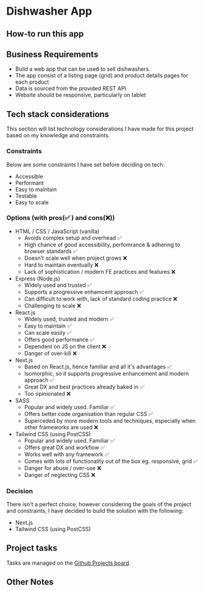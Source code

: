 # Dishwasher App

## How-to run this app


## Business Requirements
* Build a web app that can be used to sell dishwashers.
* The app consist of a listing page (grid) and product details pages for each product
* Data is sourced from the provided REST API
* Website should be responsive, particularly on tablet

## Tech stack considerations
This section will list technology considerations I have made for this project based on my knowledge and constraints.

### Constraints
Below are some constraints I have set before deciding on tech:
- Accessible
- Performant
- Easy to maintain
- Testable
- Easy to scale
### Options (with pros(✅ ) and cons(❌))
- HTML / CSS / JavaScript (vanilla)
    - Avoids complex setup and overhead ✅ 
    - High chance of good accessibility, perfomrance & adhering to browser standards ✅ 
    - Doesn't scale well when project grows ❌
    - Hard to maintain eventually ❌
    - Lack of sophistication / modern FE practices and features ❌
- Express (Node.js)
    - Widely used and trusted ✅ 
    - Supports a progressive enhamcent approach ✅ 
    - Can difficult to work with, lack of standard coding practice ❌
    - Challenging to scale ❌
- React.js
    - Widely used, trusted and modern ✅ 
    - Easy to maintain ✅ 
    - Can scale easily ✅ 
    - Offers good performance ✅ 
    - Dependent on JS on the client ❌
    - Danger of over-kill ❌
- Next.js
    - Based on React.js, hence familiar and all it's advantages ✅ 
    - Isomorphic, so it supports progressive enhancement and modern approach ✅ 
    - Great DX and best practices already baked in ✅ 
    - Too opinionated ❌
- SASS
    - Popular and widely used. Familiar ✅ 
    - Offers better code organisation than regular CSS ✅ 
    - Superceded by more modern tools and techniques, especially when other frameworks are used ❌
- Tailwind CSS (using PostCSS)
    - Popular and widely used. Familiar ✅ 
    - Offers great DX and workflow ✅ 
    - Works well with any framework ✅ 
    - Comes with lots of functionality out of the box eg. responsive, grid ✅ 
    - Danger for abuse / over-use ❌
    - Danger of neglecting CSS  ❌

### Decision

There isn't a perfect choice, however considering the goals of the project and constraints, I have decided to build the solution with the following:
* Next.js
* Tailwind CSS (using PostCSS)


## Project tasks

Tasks are managed on the [Github Projects board](https://github.com/aneebay/jldishwasher/projects/1).

## Other Notes